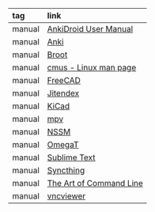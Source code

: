 |tag|link|
|:-|:-|
|manual|[AnkiDroid User Manual](https://docs.ankidroid.org/)|
|manual|[Anki](https://docs.ankiweb.net/)|
|manual|[Broot](https://dystroy.org/broot/)|
|manual|[cmus - Linux man page](https://linux.die.net/man/1/cmus)|
|manual|[FreeCAD](https://wiki.freecad.org/Manual:Introduction)|
|manual|[Jitendex](https://jitendex.org/pages/guides.html)|
|manual|[KiCad](https://docs.kicad.org/7.0/en/getting_started_in_kicad/getting_started_in_kicad.html)|
|manual|[mpv](https://mpv.io/manual/master/)|
|manual|[NSSM](https://nssm.cc/usage)|
|manual|[OmegaT](https://omegat.sourceforge.io/manual-standard/en/index.html)|
|manual|[Sublime Text](https://packagecontrol.io/docs/submitting_a_package)|
|manual|[Syncthing](https://docs.syncthing.net/users/syncthing.html)|
|manual|[The Art of Command Line](https://github.com/jlevy/the-art-of-command-line)|
|manual|[vncviewer](https://tigervnc.org/doc/vncviewer.html)|
